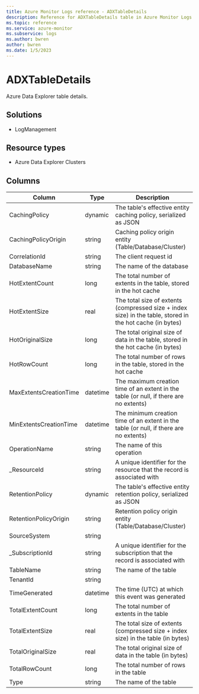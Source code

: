 ```yaml
---
title: Azure Monitor Logs reference - ADXTableDetails
description: Reference for ADXTableDetails table in Azure Monitor Logs.
ms.topic: reference
ms.service: azure-monitor
ms.subservice: logs
ms.author: bwren
author: bwren
ms.date: 1/5/2023
---
```


# ADXTableDetails

 Azure Data Explorer table details.

## Solutions

- LogManagement
## Resource types

- Azure Data Explorer Clusters




## Columns

| Column | Type | Description |
| --- | --- | --- |
| CachingPolicy | dynamic | The table's effective entity caching policy, serialized as JSON |
| CachingPolicyOrigin | string | Caching policy origin entity (Table/Database/Cluster) |
| CorrelationId | string | The client request id |
| DatabaseName | string | The name of the database |
| HotExtentCount | long | The total number of extents in the table, stored in the hot cache |
| HotExtentSize | real | The total size of extents (compressed size + index size) in the table, stored in the hot cache (in bytes) |
| HotOriginalSize | long | The total original size of data in the table, stored in the hot cache (in bytes) |
| HotRowCount | long | The total number of rows in the table, stored in the hot cache |
| MaxExtentsCreationTime | datetime | The maximum creation time of an extent in the table (or null, if there are no extents) |
| MinExtentsCreationTime | datetime | The minimum creation time of an extent in the table (or null, if there are no extents) |
| OperationName | string | The name of this operation |
| _ResourceId | string | A unique identifier for the resource that the record is associated with |
| RetentionPolicy | dynamic | The table's effective entity retention policy, serialized as JSON |
| RetentionPolicyOrigin | string | Retention policy origin entity (Table/Database/Cluster) |
| SourceSystem | string |  |
| _SubscriptionId | string | A unique identifier for the subscription that the record is associated with |
| TableName | string | The name of the table |
| TenantId | string |  |
| TimeGenerated | datetime | The time (UTC) at which this event was generated |
| TotalExtentCount | long | The total number of extents in the table |
| TotalExtentSize | real | The total size of extents (compressed size + index size) in the table (in bytes) |
| TotalOriginalSize | real | The total original size of data in the table (in bytes) |
| TotalRowCount | long | The total number of rows in the table |
| Type | string | The name of the table |
